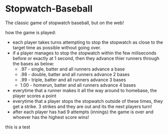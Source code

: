 # Stopwatch-Baseball
The classic game of stopwatch baseball, but on the web!

how the game is played:  

- each player takes turns attempting to stop the stopwatch as close to the target time as possible without going over.  
- if a player manages to stop the stopwatch within the few miliseconds before or exactly at 1 second, then they advance thier runners through the bases as below:  
    * .97 - single, batter and all runners advance a base  
    * .98 - double, batter and all runners advance 2 bases  
    * .99 - triple, batter and all runners advance 3 bases  
    * 1.00 - homerun, batter and all runners advance 4 bases  
- everytime that a runner makes it all the way around to homebase, the player scores a point  
- everytime that a player stops the stopwatch outside of these times, they get a strike. 3 strikes and they are out and its the next players turn!  
- after each player has had 9 attempts (innings) the game is over and whoever has the highest score wins!  

this is a test